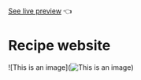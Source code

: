 [See live preview](https://lauraa1003.github.io/odin-recipes/) :point_left:

# Recipe website

![This is an image](![This is an image](https://lauraa1003.github.io/odin-recipes/))

